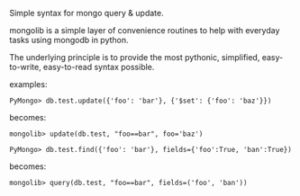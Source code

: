 Simple syntax for mongo query & update.


 mongolib is a simple layer of convenience routines to help with everyday tasks using mongodb in python.

 The underlying principle is to provide the most pythonic, simplified, easy-to-write, easy-to-read syntax possible.

 examples:

    PyMongo> db.test.update({'foo': 'bar'}, {'$set': {'foo': 'baz'}})

 becomes:

    mongolib> update(db.test, "foo==bar", foo='baz')

    PyMongo> db.test.find({'foo': 'bar'}, fields={'foo':True, 'ban':True})

 becomes:

    mongolib> query(db.test, "foo==bar", fields=('foo', 'ban'))

